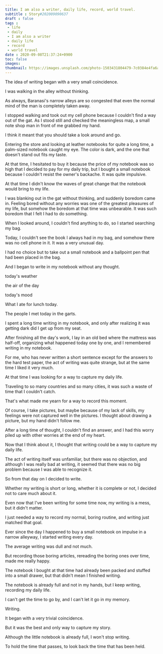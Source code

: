 ```yaml
---
title: I am also a writer, daily life, record, world travel.
subtitle : Story#202009090637
draft : false
tags :
 - life
 - daily
 - I am also a writer
 - daily life
 - record
 - world travel
date : 2020-09-08T21:37:24+0900
toc: false
images: 
thumbnail: https://images.unsplash.com/photo-1503431804479-7c0384e4fa6a?ixlib=rb-1.2.1&q=80&fm=jpg&crop=entropy&cs=tinysrgb&w=1080&fit=max&ixid=eyJhcHBfaWQiOjE1NTU0OX0
---
```


The idea of writing began with a very small coincidence.  

I was walking in the alley without thinking.  

As always, Baranasi's narrow alleys are so congested that even the normal mind of the man is completely taken away.  

I stopped walking and took out my cell phone because I couldn't find a way out of the gat. As I stood still and checked the meaningless map, a small note shop man in front of me grabbed my hand.  

I think it meant that you should take a look around and go.  

Entering the store and looking at leather notebooks for quite a long time, a palm-sized notebook caught my eye. The color is dark, and the one that doesn't stand out fits my taste.  

At that time, I hesitated to buy it because the price of my notebook was so high that I decided to pay for my daily trip, but I bought a small notebook because I couldn't resist the owner's backache. It was quite impulsive.  

At that time I didn't know the waves of great change that the notebook would bring to my life.  

I was blanking out in the gat without thinking, and suddenly boredom came in. Feeling bored without any worries was one of the greatest pleasures of my life, but somehow the boredom at that time was unbearable. It was such boredom that I felt I had to do something.  

When I looked around, I couldn't find anything to do, so I started searching my bag.  

Today, I couldn't see the book I always had in my bag, and somehow there was no cell phone in it. It was a very unusual day.  

I had no choice but to take out a small notebook and a ballpoint pen that had been placed in the bag.  

And I began to write in my notebook without any thought.  

today's weather  

the air of the day  

today's mood  

What I ate for lunch today.  

The people I met today in the garts.  

I spent a long time writing in my notebook, and only after realizing it was getting dark did I get up from my seat.  

After finishing all the day's work, I lay in an old bed where the mattress was half-off, organizing what happened today one by one, and I remembered writing in my notebook.  

For me, who has never written a short sentence except for the answers to the hard test paper, the act of writing was quite strange, but at the same time I liked it very much.  

At that time I was looking for a way to capture my daily life.  

Traveling to so many countries and so many cities, it was such a waste of time that I couldn't catch.  

That's what made me yearn for a way to record this moment.  

Of course, I take pictures, but maybe because of my lack of skills, my feelings were not captured well in the pictures. I thought about drawing a picture, but my hand didn't follow me.  

After a long time of thought, I couldn't find an answer, and I had this worry piled up with other worries at the end of my heart.  

Now that I think about it, I thought that writing could be a way to capture my daily life.  

The act of writing itself was unfamiliar, but there was no objection, and although I was really bad at writing, it seemed that there was no big problem because I was able to recognize it.  

So from that day on I decided to write.  

Whether my writing is short or long, whether it is complete or not, I decided not to care much about it.  

Even now that I've been writing for some time now, my writing is a mess, but it didn't matter.  

I just needed a way to record my normal, boring routine, and writing just matched that goal.  

Ever since the day I happened to buy a small notebook on impulse in a narrow alleyway, I started writing every day.  

The average writing was dull and not much.  

But recording those boring articles, rereading the boring ones over time, made me really happy.  

The notebook I bought at that time had already been packed and stuffed into a small drawer, but that didn't mean I finished writing.  

The notebook is already full and not in my hands, but I keep writing, recording my daily life.  

I can't get the time to go by, and I can't let it go in my memory.  

Writing.  

It began with a very trivial coincidence.  

But it was the best and only way to capture my story.  

Although the little notebook is already full, I won't stop writing.  

To hold the time that passes, to look back the time that has been held.  

